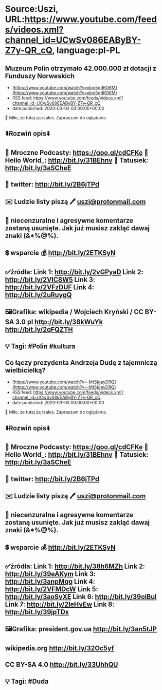 # Source:Uszi, URL:https://www.youtube.com/feeds/videos.xml?channel_id=UCwSv086EAByBY-Z7y-QR_cQ, language:pl-PL

## Muzeum Polin otrzymało 42.000.000 zł dotacji z Funduszy Norweskich
 - [https://www.youtube.com/watch?v=xIpc5qdKO6M](https://www.youtube.com/watch?v=xIpc5qdKO6M)
 - RSS feed: https://www.youtube.com/feeds/videos.xml?channel_id=UCwSv086EAByBY-Z7y-QR_cQ
 - date published: 2020-03-04 00:00:00+00:00

🤪 Miło, że tutaj zajrzałeś.  Zapraszam do oglądania.

⬇️Rozwiń opis⬇️
-------------------------------------------------------------
👀 Mroczne Podcasty: https://goo.gl/cdCFKe
👀 Hello World_: http://bit.ly/31BEhnv
👀 Tatusiek: http://bit.ly/3aSCheE
-------------------------------------------------------------
👀 twitter: http://bit.ly/2B6jTPd
-------------------------------------------------------------
✉️ Ludzie listy piszą 
🖊️ uszi@protonmail.com
-------------------------------------------------------------
👺 niecenzuralne i agresywne komentarze zostaną usunięte.  Jak już musisz zakląć dawaj znaki (&*%@%).
-------------------------------------------------------------
💲 wsparcie
💰 http://bit.ly/2ETKSyN
-------------------------------------------------------------
✅źródła:
Link 1:                   http://bit.ly/2vGPyaD
Link 2:                   http://bit.ly/2VIC8W5
Link 3:                   http://bit.ly/2VFzDUF
Link 4:                   http://bit.ly/2uRuygQ
---------------------------------------------------------------
🖼Grafika: 
wikipedia / Wojciech Kryński / CC BY-SA 3.0 pl
http://bit.ly/38kWuYk
http://bit.ly/2qFQZTH
-------------------------------------------------------------
💡 Tagi: #Polin #kultura
-------------------------------------------------------------

## Co łączy prezydenta Andrzeja Dudę z tajemniczą wielbicielką?
 - [https://www.youtube.com/watch?v=-MtSjgayDRQ](https://www.youtube.com/watch?v=-MtSjgayDRQ)
 - RSS feed: https://www.youtube.com/feeds/videos.xml?channel_id=UCwSv086EAByBY-Z7y-QR_cQ
 - date published: 2020-03-03 00:00:00+00:00

🤪 Miło, że tutaj zajrzałeś.  Zapraszam do oglądania.

⬇️Rozwiń opis⬇️
-------------------------------------------------------------
👀 Mroczne Podcasty: https://goo.gl/cdCFKe
👀 Hello World_: http://bit.ly/31BEhnv
👀 Tatusiek: http://bit.ly/3aSCheE
-------------------------------------------------------------
👀 twitter: http://bit.ly/2B6jTPd
-------------------------------------------------------------
✉️ Ludzie listy piszą 
🖊️ uszi@protonmail.com
-------------------------------------------------------------
👺 niecenzuralne i agresywne komentarze zostaną usunięte.  Jak już musisz zakląć dawaj znaki (&*%@%).
-------------------------------------------------------------
💲 wsparcie
💰 http://bit.ly/2ETKSyN
-------------------------------------------------------------
✅źródła:
Link 1:                   http://bit.ly/38h6MZh
Link 2:                   http://bit.ly/39eAKym
Link 3:                   http://bit.ly/3anpMqq
Link 4:                   http://bit.ly/2VFMDcW
Link 5:                   http://bit.ly/3aoSyXE
Link 6:                   http://bit.ly/39olBuI
Link 7:                   http://bit.ly/2IeHvEw
Link 8:                   http://bit.ly/39jpTDx
---------------------------------------------------------------
🖼Grafika: 
president.gov.ua
http://bit.ly/3an5tJP
---
wikipedia.org
http://bit.ly/32Oc5yf
---
CC BY-SA 4.0 
http://bit.ly/33UhhQU
-------------------------------------------------------------
💡 Tagi: #Duda
-------------------------------------------------------------

